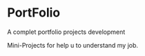 # PortFolio
A complet portfolio projects development

Mini-Projects for help u to understand my job.
